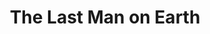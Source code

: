 ---
layout: film

excerpt: When a plague devastated life on Earth, the population died or became a sort of zombie living in the dark. Dr. Robert Morgan is the unique healthy survivor on the planet, having a routine life for his own survival&#58; he kills the night creatures along the day and maintains the safety of his house, to be protected along the night. He misses his beloved wife and daughter, consumed by the outbreak, and he fights against his loneliness to maintain mentally sane. When Dr. Morgan finds the contaminated Ruth Collins, he uses his blood to heal her and he becomes the last hope on Earth to help the other contaminated survivors. But the order of this new society is scary.
title: The Last Man on Earth
runtime: 86
genre: 
- Horror
- Sci-Fi
silent: no
decade: 1960s
recommended: yes
editors-rating: 3.5
image:  /feature-images/the-last-man-on-earth-1964.jpg
video: https://www.youtube.com/embed/nVMBKU-QqV8?rel=0&amp;controls=0&amp;showinfo=0
synopsis: When a plague devastated life on Earth, the population died or became a sort of zombie living in the dark. Dr. Robert Morgan is the unique healthy survivor on the planet, having a routine life for his own survival&#58; he kills the night creatures along the day and maintains the safety of his house, to be protected along the night. He misses his beloved wife and daughter, consumed by the outbreak, and he fights against his loneliness to maintain mentally sane. When Dr. Morgan finds the contaminated Ruth Collins, he uses his blood to heal her and he becomes the last hope on Earth to help the other contaminated survivors. But the order of this new society is scary.
director: 
- Ubaldo Ragona
- Sidney Salkow
year: 1964
country: 
- USA
- Italy
cast:
- Vincent Price
- Franca Bettoia
- Emma Danieli
imdb: http://www.imdb.com/title/tt0058700/?ref_=nv_sr_2

--- 